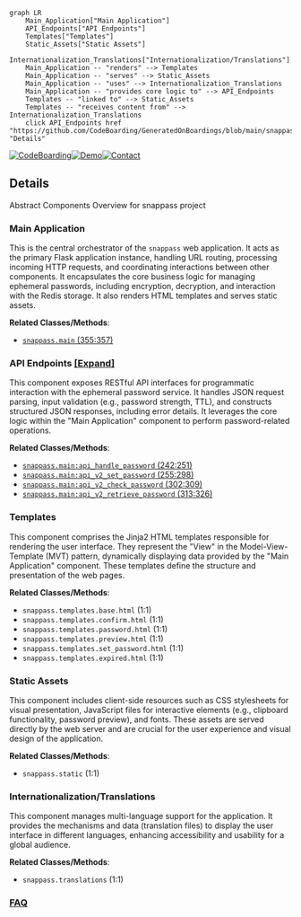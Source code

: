 ```mermaid
graph LR
    Main_Application["Main Application"]
    API_Endpoints["API Endpoints"]
    Templates["Templates"]
    Static_Assets["Static Assets"]
    Internationalization_Translations["Internationalization/Translations"]
    Main_Application -- "renders" --> Templates
    Main_Application -- "serves" --> Static_Assets
    Main_Application -- "uses" --> Internationalization_Translations
    Main_Application -- "provides core logic to" --> API_Endpoints
    Templates -- "linked to" --> Static_Assets
    Templates -- "receives content from" --> Internationalization_Translations
    click API_Endpoints href "https://github.com/CodeBoarding/GeneratedOnBoardings/blob/main/snappass/API_Endpoints.md" "Details"
```

[![CodeBoarding](https://img.shields.io/badge/Generated%20by-CodeBoarding-9cf?style=flat-square)](https://github.com/CodeBoarding/GeneratedOnBoardings)[![Demo](https://img.shields.io/badge/Try%20our-Demo-blue?style=flat-square)](https://www.codeboarding.org/demo)[![Contact](https://img.shields.io/badge/Contact%20us%20-%20contact@codeboarding.org-lightgrey?style=flat-square)](mailto:contact@codeboarding.org)

## Details

Abstract Components Overview for snappass project

### Main Application
This is the central orchestrator of the `snappass` web application. It acts as the primary Flask application instance, handling URL routing, processing incoming HTTP requests, and coordinating interactions between other components. It encapsulates the core business logic for managing ephemeral passwords, including encryption, decryption, and interaction with the Redis storage. It also renders HTML templates and serves static assets.


**Related Classes/Methods**:

- <a href="https://github.com/pinterest/snappass/blob/master/snappass/main.py#L355-L357" target="_blank" rel="noopener noreferrer">`snappass.main` (355:357)</a>


### API Endpoints [[Expand]](./API_Endpoints.md)
This component exposes RESTful API interfaces for programmatic interaction with the ephemeral password service. It handles JSON request parsing, input validation (e.g., password strength, TTL), and constructs structured JSON responses, including error details. It leverages the core logic within the "Main Application" component to perform password-related operations.


**Related Classes/Methods**:

- <a href="https://github.com/pinterest/snappass/blob/master/snappass/main.py#L242-L251" target="_blank" rel="noopener noreferrer">`snappass.main:api_handle_password` (242:251)</a>
- <a href="https://github.com/pinterest/snappass/blob/master/snappass/main.py#L255-L298" target="_blank" rel="noopener noreferrer">`snappass.main:api_v2_set_password` (255:298)</a>
- <a href="https://github.com/pinterest/snappass/blob/master/snappass/main.py#L302-L309" target="_blank" rel="noopener noreferrer">`snappass.main:api_v2_check_password` (302:309)</a>
- <a href="https://github.com/pinterest/snappass/blob/master/snappass/main.py#L313-L326" target="_blank" rel="noopener noreferrer">`snappass.main:api_v2_retrieve_password` (313:326)</a>


### Templates
This component comprises the Jinja2 HTML templates responsible for rendering the user interface. They represent the "View" in the Model-View-Template (MVT) pattern, dynamically displaying data provided by the "Main Application" component. These templates define the structure and presentation of the web pages.


**Related Classes/Methods**:

- `snappass.templates.base.html` (1:1)
- `snappass.templates.confirm.html` (1:1)
- `snappass.templates.password.html` (1:1)
- `snappass.templates.preview.html` (1:1)
- `snappass.templates.set_password.html` (1:1)
- `snappass.templates.expired.html` (1:1)


### Static Assets
This component includes client-side resources such as CSS stylesheets for visual presentation, JavaScript files for interactive elements (e.g., clipboard functionality, password preview), and fonts. These assets are served directly by the web server and are crucial for the user experience and visual design of the application.


**Related Classes/Methods**:

- `snappass.static` (1:1)


### Internationalization/Translations
This component manages multi-language support for the application. It provides the mechanisms and data (translation files) to display the user interface in different languages, enhancing accessibility and usability for a global audience.


**Related Classes/Methods**:

- `snappass.translations` (1:1)




### [FAQ](https://github.com/CodeBoarding/GeneratedOnBoardings/tree/main?tab=readme-ov-file#faq)